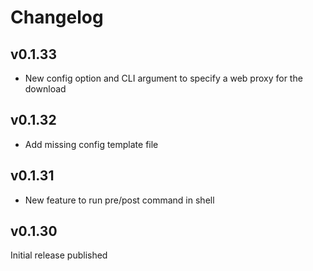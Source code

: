 # Changelog

## v0.1.33

- New config option and CLI argument to specify a web proxy for the download

## v0.1.32

- Add missing config template file

## v0.1.31

- New feature to run pre/post command in shell

## v0.1.30

Initial release published
